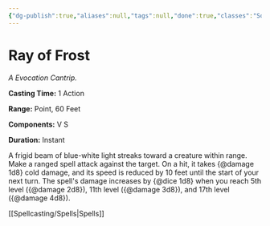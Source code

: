 ```yaml
---
{"dg-publish":true,"aliases":null,"tags":null,"done":true,"classes":"Sorcerer, Wizard, Artificer,","spellLevel":0,"school":"Evocation","source":"PHB","permalink":"/spells/ray-of-frost/","dgHomeLink":false,"dgPassFrontmatter":true}
---
```


# Ray of Frost
*A Evocation Cantrip.*

**Casting Time:** 1 Action

**Range:** Point, 60 Feet

**Components:** V S 

**Duration:** Instant

A frigid beam of blue-white light streaks toward a creature within range. Make a ranged spell attack against the target. On a hit, it takes {@damage 1d8} cold damage, and its speed is reduced by 10 feet until the start of your next turn.
The spell's damage increases by {@dice 1d8} when you reach 5th level ({@damage 2d8}), 11th level ({@damage 3d8}), and 17th level ({@damage 4d8}).

[[Spellcasting/Spells|Spells]]